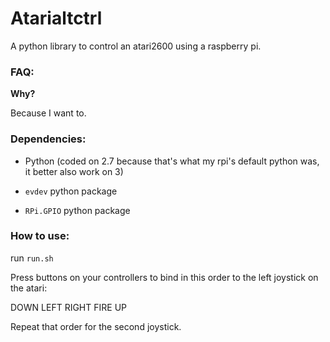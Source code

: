 # Atarialtctrl

A python library to control an atari2600 using a raspberry pi.



### FAQ:

**Why?**

Because I want to.

### Dependencies:

* Python (coded on 2.7 because that's what my rpi's default python was, it better also work on 3)

* `evdev` python package

* `RPi.GPIO` python package

### How to use:

run `run.sh`

Press buttons on your controllers to bind in this order to the left joystick on the atari:

DOWN LEFT RIGHT FIRE UP

Repeat that order for the second joystick.